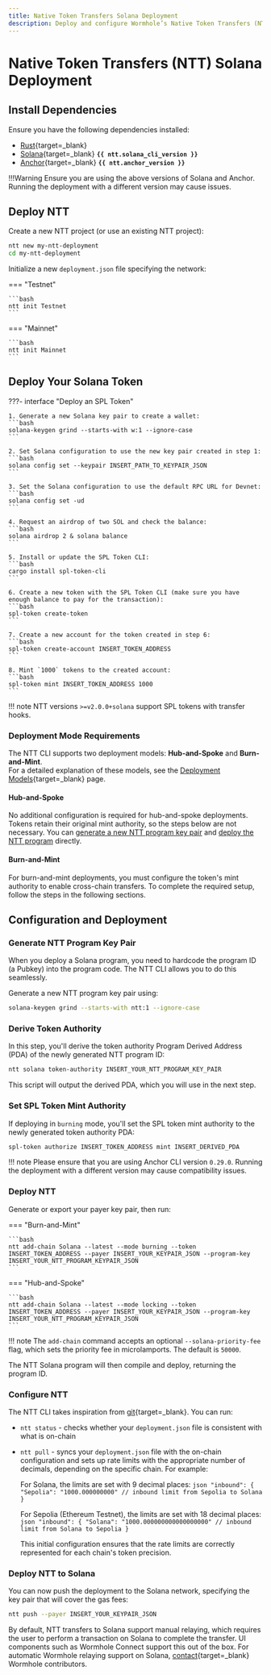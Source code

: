```yaml
---
title: Native Token Transfers Solana Deployment
description: Deploy and configure Wormhole’s Native Token Transfers (NTT) for Solana, including setup, token compatibility, mint/burn modes, and CLI usage.
---
```


# Native Token Transfers (NTT) Solana Deployment

## Install Dependencies

Ensure you have the following dependencies installed:

-  [Rust](https://www.rust-lang.org/tools/install){target=\_blank} 
-  [Solana](https://docs.solanalabs.com/cli/install){target=\_blank} **`{{ ntt.solana_cli_version }}`**
-  [Anchor](https://www.anchor-lang.com/docs/installation){target=\_blank} **`{{ ntt.anchor_version }}`**

!!!Warning
    Ensure you are using the above versions of Solana and Anchor. Running the deployment with a different version may cause issues.

## Deploy NTT

Create a new NTT project (or use an existing NTT project):

```bash
ntt new my-ntt-deployment
cd my-ntt-deployment
```

Initialize a new `deployment.json` file specifying the network:

=== "Testnet"

    ```bash
	ntt init Testnet
    ```

=== "Mainnet"

    ```bash
	ntt init Mainnet
    ```

## Deploy Your Solana Token

???- interface "Deploy an SPL Token"

    1. Generate a new Solana key pair to create a wallet:
    ```bash
    solana-keygen grind --starts-with w:1 --ignore-case
    ```

    2. Set Solana configuration to use the new key pair created in step 1:
    ```bash
    solana config set --keypair INSERT_PATH_TO_KEYPAIR_JSON
    ```

    3. Set the Solana configuration to use the default RPC URL for Devnet:
    ```bash
    solana config set -ud
    ```

    4. Request an airdrop of two SOL and check the balance:
    ```bash
    solana airdrop 2 & solana balance
    ```

    5. Install or update the SPL Token CLI:
    ```bash
    cargo install spl-token-cli
    ```

    6. Create a new token with the SPL Token CLI (make sure you have enough balance to pay for the transaction):
    ```bash
    spl-token create-token
    ```

    7. Create a new account for the token created in step 6:
    ```bash
    spl-token create-account INSERT_TOKEN_ADDRESS
    ```

    8. Mint `1000` tokens to the created account:
    ```bash
    spl-token mint INSERT_TOKEN_ADDRESS 1000
    ```

!!! note
    NTT versions `>=v2.0.0+solana` support SPL tokens with transfer hooks.

### Deployment Mode Requirements

The NTT CLI supports two deployment models: **Hub-and-Spoke** and **Burn-and-Mint**.  
For a detailed explanation of these models, see the [Deployment Models](/docs/learn/messaging/native-token-transfers/deployment/){target=\_blank} page.

#### Hub-and-Spoke

No additional configuration is required for hub-and-spoke deployments. Tokens retain their original mint authority, so the steps below are not necessary. You can [generate a new NTT program key pair](/docs/build/contract-integrations/native-token-transfers/deployment-process/deploy-to-solana/#generate-ntt-program-key-pair) and [deploy the NTT program](/docs/build/contract-integrations/native-token-transfers/deployment-process/deploy-to-solana/#__tabbed_2_2) directly.

#### Burn-and-Mint

For burn-and-mint deployments, you must configure the token's mint authority to enable cross-chain transfers. To complete the required setup, follow the steps in the following sections.

## Configuration and Deployment

### Generate NTT Program Key Pair

When you deploy a Solana program, you need to hardcode the program ID (a Pubkey) into the program code. The NTT CLI allows you to do this seamlessly.

Generate a new NTT program key pair using:

```bash
solana-keygen grind --starts-with ntt:1 --ignore-case
```

### Derive Token Authority

In this step, you'll derive the token authority Program Derived Address (PDA) of the newly generated NTT program ID:

```bash
ntt solana token-authority INSERT_YOUR_NTT_PROGRAM_KEY_PAIR
```

This script will output the derived PDA, which you will use in the next step.

### Set SPL Token Mint Authority

If deploying in `burning` mode, you'll set the SPL token mint authority to the newly generated token authority PDA:

```bash
spl-token authorize INSERT_TOKEN_ADDRESS mint INSERT_DERIVED_PDA
```

!!! note
    Please ensure that you are using Anchor CLI version `0.29.0`. Running the deployment with a different version may cause compatibility issues.


### Deploy NTT

Generate or export your payer key pair, then run:

=== "Burn-and-Mint"

    ```bash
    ntt add-chain Solana --latest --mode burning --token INSERT_TOKEN_ADDRESS --payer INSERT_YOUR_KEYPAIR_JSON --program-key INSERT_YOUR_NTT_PROGRAM_KEYPAIR_JSON
    ```

=== "Hub-and-Spoke"

    ```bash
    ntt add-chain Solana --latest --mode locking --token INSERT_TOKEN_ADDRESS --payer INSERT_YOUR_KEYPAIR_JSON --program-key INSERT_YOUR_NTT_PROGRAM_KEYPAIR_JSON
    ```

!!! note
    The `add-chain` command accepts an optional `--solana-priority-fee` flag, which sets the priority fee in microlamports. The default is `50000`.

The NTT Solana program will then compile and deploy, returning the program ID.

### Configure NTT

The NTT CLI takes inspiration from [git](https://git-scm.com/){target=\_blank}. You can run:

- `ntt status` - checks whether your `deployment.json` file is consistent with what is on-chain
- `ntt pull` - syncs your `deployment.json` file with the on-chain configuration and sets up rate limits with the appropriate number of decimals, depending on the specific chain. For example:

    For Solana, the limits are set with 9 decimal places:
      ```json
      "inbound": {
          "Sepolia": "1000.000000000" // inbound limit from Sepolia to Solana
      }
      ```

    For Sepolia (Ethereum Testnet), the limits are set with 18 decimal places:
      ```json
      "inbound": {
          "Solana": "1000.000000000000000000" // inbound limit from Solana to Sepolia
      }
      ```

    This initial configuration ensures that the rate limits are correctly represented for each chain's token precision.

### Deploy NTT to Solana

You can now push the deployment to the Solana network, specifying the key pair that will cover the gas fees:

```bash
ntt push --payer INSERT_YOUR_KEYPAIR_JSON
```

By default, NTT transfers to Solana support manual relaying, which requires the user to perform a transaction on Solana to complete the transfer. UI components such as Wormhole Connect support this out of the box. For automatic Wormhole relaying support on Solana, [contact](https://forms.clickup.com/45049775/f/1aytxf-10244/JKYWRUQ70AUI99F32Q){target=\_blank} Wormhole contributors.
